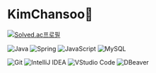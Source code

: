 # KimChansoo👋
[![Solved.ac프로필](http://mazassumnida.wtf/api/v2/generate_badge?boj=kimchan1221)](https://solved.ac/kimchan1221)
<!-- ![KimChansoo's GitHub stats](https://github-readme-stats.vercel.app/api?username=KimChansoooo&show_icons=true&theme=highcontrast) -->
<!-- # Skills💪 -->
<!-- ## Platforms & Languages -->
![Java](https://img.shields.io/badge/Java-007396?&style=flat-square&logo=Java&logoColor=white)
![Spring](https://img.shields.io/badge/Spring-6DB33F.svg?&style=flat-square&logo=Spring&logoColor=white)
![JavaScript](https://img.shields.io/badge/JavaScript-F7DF1E.svg?&style=flat-square&logo=JavaScript&logoColor=white)
![MySQL](https://img.shields.io/badge/MySQL-4479A1.svg?&style=flat-square&logo=MySQL&logoColor=white)
<!-- ### Tools -->
![Git](https://img.shields.io/badge/Git-F05032.svg?&style=flat-square&logo=Git&logoColor=white)
![IntelliJ IDEA](https://img.shields.io/badge/IntelliJ%20IDEA-000000.svg?style=flat-square&logo=intellijidea&logoColor=white")
![VStudio Code](https://img.shields.io/badge/VS%20Code-007ACC.svg?&style=flat-square&logo=Visual%20Studio%20Code&logoColor=white)
![DBeaver](https://img.shields.io/badge/dbeaver-382923.svg?&style=flat-square&logo=dbeaver&logoColor=white)

<!--
**KimChansoooo/KimChansoooo** is a ✨ _special_ ✨ repository because its `README.md` (this file) appears on your GitHub profile.

Here are some ideas to get you started:

- 🔭 I’m currently working on ...
- 🌱 I’m currently learning ...
- 👯 I’m looking to collaborate on ...
- 🤔 I’m looking for help with ...
- 💬 Ask me about ...
- 📫 How to reach me: ...
- 😄 Pronouns: ...
- ⚡ Fun fact: ...
-->
